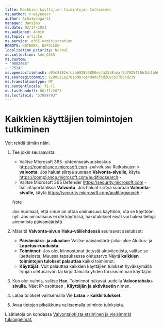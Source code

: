 ```yaml
---
title: Kaikkien käyttäjien toimintojen tutkiminen
ms.author: v-aiyengar
author: AshaIyengar21
manager: dansimp
ms.date: 02/17/2021
ms.audience: Admin
ms.topic: article
ms.service: o365-administration
ROBOTS: NOINDEX, NOFOLLOW
localization_priority: Normal
ms.collection: Adm_O365
ms.custom:
- "9002486"
- "7524"
ms.openlocfilehash: d05c8f02efc3bb92865880ea4a2338abaf7d70254f0b4bbfb566423e62b391dd
ms.sourcegitcommit: 920051182781bd97ce4d4d6fbd268cb37b84d239
ms.translationtype: MT
ms.contentlocale: fi-FI
ms.lasthandoff: 08/11/2021
ms.locfileid: "57898793"
---
```

# <a name="investigate-all-the-users-activities"></a>Kaikkien käyttäjien toimintojen tutkiminen

Voit tehdä tämän näin:

1. Tee jokin seuraavista:
   - Valitse Microsoft 365 -yhteensopivuuskeskus <https://compliance.microsoft.com> -palvelussa Ratkaisujen  \> **valvonta**. Jos haluat siirtyä suoraan **Valvonta-sivulle,** käytä <https://compliance.microsoft.com/auditlogsearch> -
   - Valitse Microsoft 365 Defender <https://security.microsoft.com> -hallintaportaalissa **Valvonta**. Jos haluat siirtyä suoraan **Valvonta-sivulle,** käytä <https://security.microsoft.com/auditlogsearch> -

    > [!NOTE]
    > Jos huomaat, että sinun on ottaa ominaisuus käyttöön, ota se käyttöön nyt. Jos ominaisuus ei ole käytössä, hakutulokset eivät voi hakea tietoja aiemmista päivämääristä.

2. Määritä **Valvonta-sivun** **Haku-välilehdessä** seuraavat asetukset:
   - **Päivämäärä- ja aikaalue:** Valitse päivämäärä-/aika-alue Aloitus- ja **Lopetus-ruuduista.** 
   - **Toiminnot:** Jos olet kiinnostunut tietystä aktiviteetista, valitse se luettelosta; Muussa tapauksessa oletusarvo Näytä **kaikkien toimintojen tulokset palauttaa** kaikki toiminnot.
   - **Käyttäjät:** Voit palauttaa kaikkien käyttäjien tulokset hyväksymällä tyhjän oletusarvon tai kirjoittamalla yhden tai useamman käyttäjän.

3. Kun olet valmis, valitse **Hae**. Toiminnot näkyvät uudella **Valvontahaku-sivulla.** Näet IP-osoitteen , **Käyttäjän** **ja** **aktiviteetin** nimen.

4. Lataa tulokset valitsemalla Vie **Lataa** \> **kaikki tulokset**.

5. Avaa tietojen pikaikkuna valitsemalla toiminto tuloksista.

Lisätietoja on kohdassa [Valvontalokista etsiminen ja yleisimmät tukiongelmat.](https://docs.microsoft.com/microsoft-365/compliance/auditing-troubleshooting-scenarios)
